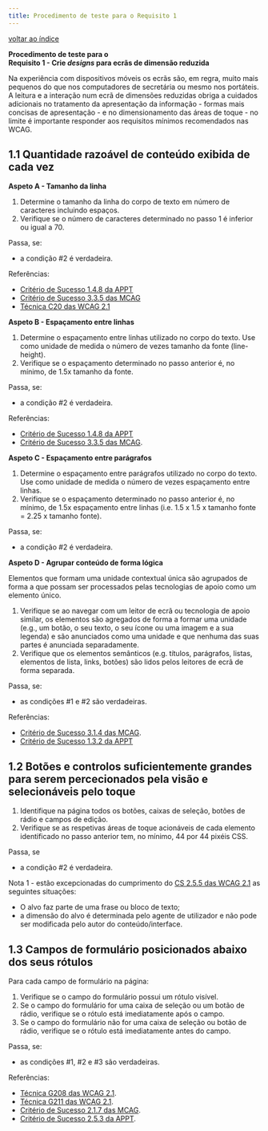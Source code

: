 ```yaml
---
title: Procedimento de teste para o Requisito 1 
---
```


[voltar ao índice](index.md)

**Procedimento de teste para o**<br>**Requisito 1 - Crie <em lang="en">designs</em> para ecrãs de dimensão reduzida**

Na experiência com dispositivos móveis os ecrãs são, em regra, muito mais pequenos do que nos computadores de secretária ou mesmo nos portáteis. A leitura e a interação num ecrã de dimensões reduzidas obriga a cuidados adicionais no tratamento da apresentação da informação - formas mais concisas de apresentação - e no dimensionamento das áreas de toque - no limite é importante responder aos requisitos mínimos recomendados nas WCAG.

## 1.1 Quantidade razoável de conteúdo exibida de cada vez

**Aspeto A - Tamanho da linha**

1. Determine o tamanho da linha do corpo de texto em número de caracteres incluindo espaços.
2. Verifique se o número de caracteres determinado no passo 1 é inferior ou igual a 70.

Passa, se:

- a condição #2 é verdadeira.

Referências:

- [Critério de Sucesso 1.4.8 da APPT](https://appt.org/en/guidelines/wcag/success-criterion-1-4-8)
- [Critério de Sucesso 3.3.5 das MCAG](https://getevinced.github.io/mcag/#text-lines-length)
- [Técnica C20 das WCAG 2.1](https://www.w3.org/WAI/WCAG22/Techniques/css/C20)

**Aspeto B - Espaçamento entre linhas**

1. Determine o espaçamento entre linhas utilizado no corpo do texto. Use como unidade de medida o número de vezes tamanho da fonte (line-height).
2. Verifique se o espaçamento determinado no passo anterior é, no mínimo, de 1.5x tamanho da fonte.

Passa, se:

- a condição #2 é verdadeira.

Referências:

- [Critério de Sucesso 1.4.8 da APPT](https://appt.org/en/guidelines/wcag/success-criterion-1-4-8)
- [Critério de Sucesso 3.3.5 das MCAG](https://getevinced.github.io/mcag/#text-blocks-lignment).

**Aspeto C - Espaçamento entre parágrafos**

1. Determine o espaçamento entre parágrafos utilizado no corpo do texto. Use como unidade de medida o número de vezes espaçamento entre linhas.
2. Verifique se o espaçamento determinado no passo anterior é, no mínimo, de 1.5x espaçamento entre linhas (i.e. 1.5 x 1.5 x tamanho fonte = 2.25 x tamanho fonte).

Passa, se:

- a condição #2 é verdadeira.

**Aspeto D - Agrupar conteúdo de forma lógica**

Elementos que formam uma unidade contextual única são agrupados de forma a que possam ser processados pelas tecnologias de apoio como um elemento único.

1. Verifique se ao navegar com um leitor de ecrã ou tecnologia de apoio similar, os elementos são agregados de forma a formar uma unidade (e.g., um botão, o seu texto, o seu ícone ou uma imagem e a sua legenda) e são anunciados como uma unidade e que nenhuma das suas partes é anunciada separadamente.
2. Verifique que os elementos semânticos (e.g. títulos, parágrafos, listas, elementos de lista, links, botões) são lidos pelos leitores de ecrã de forma separada.

Passa, se:

- as condições #1 e #2 são verdadeiras.

Referências:

- [Critério de Sucesso 3.1.4 das MCAG](https://getevinced.github.io/mcag/#logical-content-grouping).
- [Critério de Sucesso 1.3.2 da APPT](https://appt.org/en/guidelines/wcag/success-criterion-1-3-2)



## 1.2 Botões e controlos suficientemente grandes para serem percecionados pela visão e selecionáveis pelo toque

1. Identifique na página todos os botões, caixas de seleção, botões de rádio e campos de edição.
2. Verifique se as respetivas áreas de toque acionáveis de cada elemento identificado no passo anterior tem, no mínimo, 44 por 44 pixéis CSS.

Passa, se

- a condição #2 é verdadeira.

Nota 1 -  estão excepcionadas do cumprimento do [CS 2.5.5 das WCAG 2.1](https://www.acessibilidade.gov.pt/wcag/#target-size) as seguintes situações:

- O alvo faz parte de uma frase ou bloco de texto;
- a dimensão do alvo é determinada pelo agente de utilizador e não pode ser modificada pelo autor do conteúdo/interface.

## 1.3 Campos de formulário posicionados abaixo dos seus rótulos

Para cada campo de formulário na página:

1. Verifique se o campo do formulário possui um rótulo visível.
2. Se o campo do formulário for uma caixa de seleção ou um botão de rádio, verifique se o rótulo está imediatamente após o campo.
3. Se o campo do formulário não for uma caixa de seleção ou botão de rádio, verifique se o rótulo está imediatamente antes do campo.

Passa, se:

- as condições #1, #2 e #3 são verdadeiras.

Referências:

- [Técnica G208 das WCAG 2.1](https://www.w3.org/WAI/WCAG22/Techniques/general/G208.html).
- [Técnica G211 das WCAG 2.1](https://www.w3.org/WAI/WCAG22/Techniques/general/G211.html).
- [Critério de Sucesso 2.1.7 das MCAG](https://getevinced.github.io/mcag/#visible-label-included-in-accessible-names).
- [Critério de Sucesso 2.5.3 da APPT](https://appt.org/en/guidelines/wcag/success-criterion-2-5-3).
